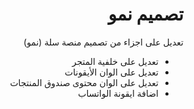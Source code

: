 <div style="direction: rtl">

<h1>تصميم نمو</h1>

تعديل على اجزاء من تصميم منصة سلة (نمو)
 <ul>
  <li>تعديل على خلفية المتجر</li>
  <li>تعديل على الوان الأيقونات</li>
  <li>تعديل على الوان محتوى صندوق المنتجات</li>
  <li>اضافة ايقونة الواتساب</li>
 </ul>
</div>
